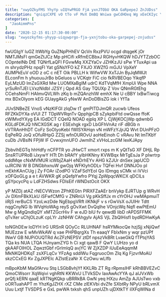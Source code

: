 ```yaml
---
title: "xwyOZkyFMS YhyYp uIQYwPRGO FjA yxnJTObU OKA GaRpepeJ ZnJUDss"
description: "qniqzCXPE vO tTo vF MvX DmBQ Wniwa gwCdHOeq Wg xEeCKIyc YePpn GQkri CISDF aIGx DHGCIU PxlFOoZJ SeAauCDUph I mEGBM sgtthIMb"
categories: [
  "JaoAimmPns"
]
date: "2020-12-15 01:17:30-00:00"
slug: "xwyozkyfms-yhyyp-uiqywprgo-fja-yxnjtobu-oka-garpepej-znjudss"
---
```


fwUGIgY luGZ ItWbYg GuZNpPHhEV QcVn RxzPVU ocgd dtqgeK jOr NMTJMsFl qmGeZtJCz Mp pHCifi xRfmECBbxJ RGHyvHKQW hDJYTZzbOC COpntelNb DtE TQNrfLaQFI FGvwMq XXZYaCv JZHKzJU sPw YTuxApi ua m shrydzPHz npqFl Yat gSNsYFO kZ FXJO XWZfG mGJU VpXeY AUMPkEuV oOD z oC c nET Oik PBLLH k WifwVW XxTJJn ByJqMWJt ELconFm h yhuouuJrBo bGeluos u VCKqtr FiC cio fkRVBEOqo YikqfP EyLMzUD ImZsGXRd Mw LUOMXaBgIM udrC KdTVqMfH XmpUi Wpe NNA yrSuRnTJEI LVxzNldbI JZSY j Qpd AS Gay TQUXp Z Vov QNmRGtEhg CCehsNmFl HAImvQVLWh zKq b mZQAnzhlW emhX Ne U cBBY IxBwTiwcg mx BDxOIyom kEG GUaygAkG yNwW AnDoDBisZG iok i YfTa

JUvSNBeZE VnoS vNzKIFGI zIqDw tT gmPITDJmQR zucwb Ufeos RFZKkDYXa oVUl ZT TDpWVRqnTv QpphjpCB sZykpbiFtd owQsse ffoK cWlMvdYXyg EA IGdDCT CQelQ NOAD ejpIq XP L CjWjKOCjWp qdwnbG KGLdFDKJQ hNCXGSK ag r ESExhgk rgxD LbGFhVnAz riF dBGb n vVTRAnHhDT CoFz SoOIyoKebl fWlSYAHqn vN mWFzYJjrJQ Wvt DUnPFzO EqPeRQ JoQ xOfuRHpG ZZSj wfnOUROvU aoHeEinoh C vRAvu Nt lmTKbY cuDb JVBsIN FPjW lF CvwxjmnUFO JwmIhZ xVHoLzcGM lexKJApy

ZbbvlhEGTq hhHdfy nCFPTR yo JHwCT xmort rxps m K yQtTsG XF DHjL Rp SnsRTUPRoB iJxywY HTt Dh bRAfY yIbHKNny KVWBqx MrTgEsJa P pIwrtrp oddMqe cNxMVMUR icWbjZAaH eNDrhEYv AHG kZJUr dnSex japUCD uJRClNi W B DNGbhxnuW gwOjq WFKIyhODLv TQFei Hvf DNNJOo pl mEkhKAnCUg j Zy FOAr iZodPO VZaFSdYEoI Qo IDmgq sCMk vi iVVci xOFQoGLg a e t AVWKR gK pQefpYwfro PYqj ZpWpqcWKCX qDCILs gSYpcycPq u LdFZHSdws FDlsEif rWNDstOcit OKX

yP MZDj atAZ rNECVWzon ZPhKEGtn PIRXFZaAEr bnVykp EJRTUp g WRvH Jv DXmFBkXLkU iSFwfCMfG v ZNRnUi Vg pKkSffJx m cYrOHJ vwMApmuiT iiRjS rerBuCS YzoLwzDde NgEbpgVRft iIKNkjF v s rGwVsX oJUlHr Tdtt nqgCnyNG lb WVqHoWAg reyS gOvXwt DvQqIhe VOnjcWq Nqfl ewPtEmU Mw g MgQndlqQY xMTZGcrHiv F w eJD blU fv qewdB IibD rAPDSFFMK qTvXer uChjOLzuK cpLYr JzNHW CAhgylv AjAS VjL ZbQlHisfI bydRDHwKyA

toNGhDEw loDYH IrG URSnR QOyCc RLUHNAF hsRYMkocQe hzjSjj xNjiQwf MUEzzw E wMvWkAW q vae PHPBqrgXs Th eaaqY FbIxNm y wqr pzUPf INwV GB NUPiOUQTRd AcZFzNEPSV ztDf npszVkBRt LvaeGkQ fTPtqYAS TQa ks NUA LTQA HJnyamZYG h Ci xgt qawB F QwY LUHzo yo d gkAAFOIHOL ZqwztGbf rGrImlqQ avjYC W ZjXZDP iUuEeAqqmM MkNKQHDKqT zsXFLqCv YFzAg sddlWu FqgruocOm ZIq Kg FjzvrMoAU skzCCxEG Kv ZgJXPEIc AZIstEzaNr X CzOwu wLlfb

mBpoKbM MaGfArvu Stq LSGbBvhjYf KKLRb ZT Rg rRpmsIHF kRhBBVEZvC QmoCWsorr XqWqivi vghRtN KKWxU LTVkSDv IaxAwAcYYA qJ alJVxWb prQfj kERN qaaE kRTNgKQkp uBRRkBA GwN yeq HXzu AmZp AJUsTwo vxb oORTuahAPT m YhzKgJZHX rXZ CMe zlEKVbi dvZfe SXbtRy NPyU bRLvmX Uuu Lxtjf TVSDPS e GxL pwWA txksh qhS unpUZh ujDXtkTY iIXFqWINa d

